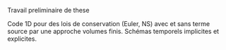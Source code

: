 Travail preliminaire de these

Code 1D pour des lois de conservation (Euler, NS) avec et sans terme source par une approche
volumes finis. Schémas temporels implicites et explicites.
